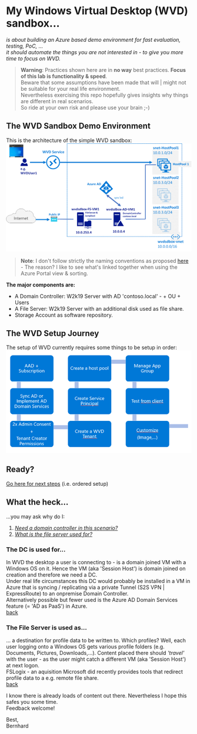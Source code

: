 # My Windows Virtual Desktop (WVD) sandbox...
_is about building an Azure based demo environment for fast evaluation, testing, PoC, ..._  
_it should automate the things you are not interested in - to give you more time to focus on WVD._  

> **Warning**: Practices shown here are in **no way** best practices. **Focus of this lab is functionality & speed**.  
Beware that some assumptions have been made that will | might not be suitable for your real life environment.  
Nevertheless exercising this repo hopefully gives insights why things are different in real scenarios.  
So ride at your own risk and please use your brain ;-)  

## The WVD Sandbox Demo Environment
This is the architecture of the simple WVD sandbox:  
![Simple WVD Sandbox](FinalArchitecture.png)  

> **Note**: I don't follow strictly the naming conventions as proposed [here](https://docs.microsoft.com/en-us/azure/cloud-adoption-framework/ready/azure-best-practices/naming-and-tagging) - The reason? I like to see what's linked together when using the Azure Portal view & sorting. 
  
**The major components are:** 
* A Domain Controller: W2k19 Server with AD 'contoso.local' - + OU + Users
* A File Server: W2k19 Server with an additional disk used as file share.
* Storage Account as software repository.


## The WVD Setup Journey  
The setup of WVD currently requires some things to be setup in order:  
![WVD setup steps](WVDSetupSteps.PNG)

## Ready?
[Go here for next steps](/SetupChallenges/README.md) (i.e. ordered setup)

## What the heck... 
...you may ask why do I:
1. [_Need a domain controller in this scenario?_](#The%20DC%20is%20used%20for...)
2. [_What is the file server used for?_](#The%20File%20Server%20is%20used%20as...)


### The DC is used for...
In WVD the desktop a user is connecting to - is a domain joined VM with a Windows OS on it. Hence the VM (aka 'Session Host') is domain joined on creation and therefore we need a DC.  
Under real life circumstances this DC would probably be installed in a VM in Azure that is syncing / replicating via a private Tunnel (S2S VPN | ExpressRoute) to an onpremise Domain Controller.  
Alternatively possible but fewer used is the Azure AD Domain Services feature (= 'AD as PaaS') in Azure.  
[back](#%20What%20the%20heck...) 

### The File Server is used as...
... a destination for profile data to be written to. Which profiles? Well, each user logging onto a Windows OS gets various profile folders (e.g. Documents, Pictures, Downloads,...). Content placed there should _'travel'_ with the user - as the user might catch a different VM (aka 'Session Host') at next logon.  
FSLogix - an aquisition Microsoft did recently provides tools that redirect profile data to a e.g. remote file share.  
[back](#%20What%20the%20heck...) 

I know there is already loads of content out there. Nevertheless I hope this safes you some time.  
Feedback welcome!  

Best,  
Bernhard
